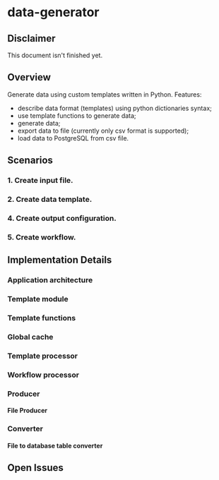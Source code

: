 # data-generator
## Disclaimer
This document isn't finished yet.
## Overview
Generate data using custom templates written in Python.
Features:
* describe data format (templates) using python dictionaries syntax;
* use template functions to generate data;
* generate data;
* export data to file (currently only csv format is supported);
* load data to PostgreSQL from csv file.
## Scenarios
### 1. Create input file.
### 2. Create data template.
### 4. Create output configuration.
### 5. Create workflow.
## Implementation Details
### Application architecture
### Template module
### Template functions
### Global cache
### Template processor
### Workflow processor
### Producer
#### File Producer
### Converter
#### File to database table converter
## Open Issues
